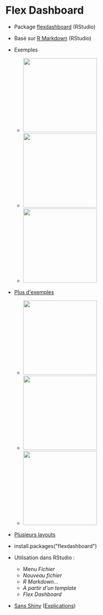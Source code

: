 # Flex Dashboard
- Package [flexdashboard](https://pkgs.rstudio.com/flexdashboard/) (RStudio)
- Basé sur [R Markdown](https://rmarkdown.rstudio.com/) (RStudio)
- Exemples 
  - [<img src="https://pkgs.rstudio.com/flexdashboard/articles/images/htmlwidgets-d3heatmap.png" width="200">](https://beta.rstudioconnect.com/jjallaire/htmlwidgets-d3heatmap/)
  - [<img src="https://pkgs.rstudio.com/flexdashboard/articles/images/plotly.png" width="200">](https://beta.rstudioconnect.com/jjallaire/htmlwidgets-ggplotly-geoms/htmlwidgets-ggplotly-geoms.html)
  - [<img src="https://pkgs.rstudio.com/flexdashboard/articles/images/shiny-biclust.png" width="200">](https://jjallaire.shinyapps.io/shiny-biclust/)


- [Plus d'exemples](https://pkgs.rstudio.com/flexdashboard/articles/examples.html)
  - [<img src="https://pkgs.rstudio.com/flexdashboard/articles/images/shiny-cran-dash.png" width="200">](https://jjallaire.shinyapps.io/shiny-crandash/)
  - [<img src="https://pkgs.rstudio.com/flexdashboard/articles/images/htmlwidgets-waste-sites.png" width="200">](https://beta.rstudioconnect.com/jjallaire/htmlwidgets-waste-sites/htmlwidgets-waste-sites.html)
  - [<img src="https://pkgs.rstudio.com/flexdashboard/articles/images/shiny-ggplot2-brushing.png" width="200">](https://jjallaire.shinyapps.io/shiny-ggplot2-brushing/)

- [Plusieurs layouts](https://pkgs.rstudio.com/flexdashboard/articles/layouts.htm)
- install.packages("flexdashboard")
- Utilisation dans RStudio : 
  - Menu *Fichier*
  - *Nouveau fichier* 
  - *R Markdown...*
  - *A partir d'un template*
  - *Flex Dashboard*
- [Sans Shiny](https://meghansaha.github.io/NYS_MH_Programs/) ([Explications](https://www.thetidytrekker.com/post/dull-dashboards))
